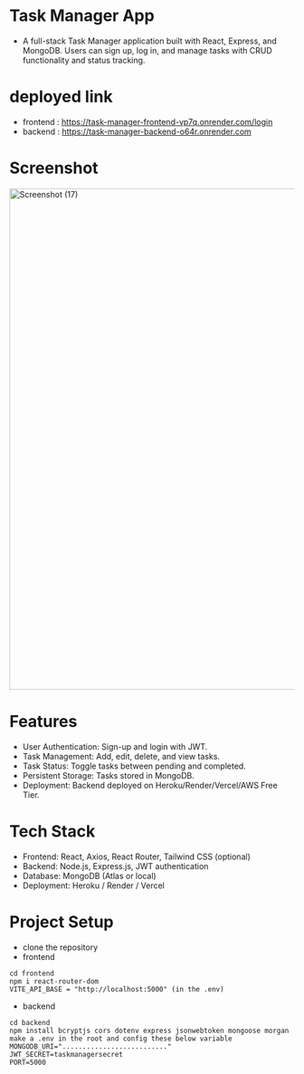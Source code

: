 # Task Manager App
- A full-stack Task Manager application built with React, Express, and MongoDB. Users can sign up, log in, and manage tasks with CRUD functionality and status tracking.

# deployed link
- frontend : https://task-manager-frontend-vp7q.onrender.com/login
- backend : https://task-manager-backend-o64r.onrender.com

# Screenshot 
<img width="1150" height="885" alt="Screenshot (17)" src="https://github.com/user-attachments/assets/097c89d2-9a00-4f9e-bd00-89d0487e2277" />

# Features
- User Authentication: Sign-up and login with JWT.
- Task Management: Add, edit, delete, and view tasks.
- Task Status: Toggle tasks between pending and completed.
- Persistent Storage: Tasks stored in MongoDB.
- Deployment: Backend deployed on Heroku/Render/Vercel/AWS Free Tier.

# Tech Stack
- Frontend: React, Axios, React Router, Tailwind CSS (optional)
- Backend: Node.js, Express.js, JWT authentication
- Database: MongoDB (Atlas or local)
- Deployment: Heroku / Render / Vercel

# Project Setup
- clone the repository 
- frontend
```
cd frontend
npm i react-router-dom
VITE_API_BASE = "http://localhost:5000" (in the .env)
```
- backend
```
cd backend
npm install bcryptjs cors dotenv express jsonwebtoken mongoose morgan
make a .env in the root and config these below variable
MONGODB_URI=".........................."
JWT_SECRET=taskmanagersecret
PORT=5000
```
